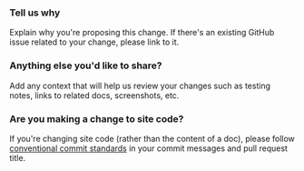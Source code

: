 <!-- Thanks for contributing to our docs! Your changes will help thousands of
New Relic users around the world. -->

<!-- Fill out this template to help us review your changes and route them to the
best team. See our [README.md](https://github.com/newrelic/docs-website/) for
information on how to contribute. -->

<!-- For Japanese readers: 日本語訳されたドキュメントに問題を見つけた場合は、
issueを提出することができます。issueをもとにドキュメントの改善に努めています。
しかしながら、日本語訳のPRを直接マージする準備はまだできていないためご了承ください。-->

### Tell us why

Explain why you're proposing this change. If there's an existing GitHub issue
related to your change, please link to it.

### Anything else you'd like to share?

Add any context that will help us review your changes such as testing notes,
links to related docs, screenshots, etc.

### Are you making a change to site code?

If you're changing site code (rather than the content of a doc), please follow
[conventional commit standards](https://www.conventionalcommits.org/en/v1.0.0/)
in your commit messages and pull request title.
